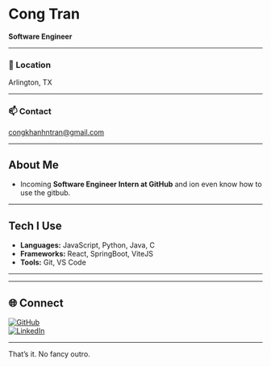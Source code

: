 # Cong Tran  

**Software Engineer**  

---

### 📍 Location  
Arlington, TX  

---

### 📫 Contact  
[congkhanhntran@gmail.com](mailto:congkhanhntran@gmail.com)  

---

## About Me  
- Incoming **Software Engineer Intern at GitHub** and ion even know how to use the gitbub. 

---

## Tech I Use  
- **Languages:** JavaScript, Python, Java, C  
- **Frameworks:** React, SpringBoot, ViteJS  
- **Tools:** Git, VS Code  

---


---

## 🌐 Connect  
[![GitHub](https://raw.githubusercontent.com/danielcranney/readme-generator/main/public/icons/socials/github.svg)](https://github.com/cong-n-tran)  
[![LinkedIn](https://raw.githubusercontent.com/danielcranney/readme-generator/main/public/icons/socials/linkedin.svg)](https://www.linkedin.com/in/cong-n-tran/)  

---

That’s it. No fancy outro.
